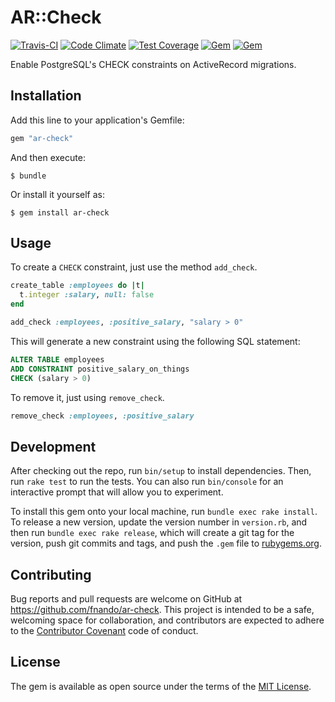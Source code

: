 # AR::Check

[![Travis-CI](https://travis-ci.org/fnando/ar-check.png)](https://travis-ci.org/fnando/ar-check)
[![Code Climate](https://codeclimate.com/github/fnando/ar-check/badges/gpa.svg)](https://codeclimate.com/github/fnando/ar-check)
[![Test Coverage](https://codeclimate.com/github/fnando/ar-check/badges/coverage.svg)](https://codeclimate.com/github/fnando/ar-check/coverage)
[![Gem](https://img.shields.io/gem/v/ar-check.svg)](https://rubygems.org/gems/ar-check)
[![Gem](https://img.shields.io/gem/dt/ar-check.svg)](https://rubygems.org/gems/ar-check)

Enable PostgreSQL's CHECK constraints on ActiveRecord migrations.

## Installation

Add this line to your application's Gemfile:

```ruby
gem "ar-check"
```

And then execute:

    $ bundle

Or install it yourself as:

    $ gem install ar-check

## Usage

To create a `CHECK` constraint, just use the method `add_check`.

```ruby
create_table :employees do |t|
  t.integer :salary, null: false
end

add_check :employees, :positive_salary, "salary > 0"
```

This will generate a new constraint using the following SQL statement:

```sql
ALTER TABLE employees
ADD CONSTRAINT positive_salary_on_things
CHECK (salary > 0)
```

To remove it, just using `remove_check`.

```ruby
remove_check :employees, :positive_salary
```

## Development

After checking out the repo, run `bin/setup` to install dependencies. Then, run `rake test` to run the tests. You can also run `bin/console` for an interactive prompt that will allow you to experiment.

To install this gem onto your local machine, run `bundle exec rake install`. To release a new version, update the version number in `version.rb`, and then run `bundle exec rake release`, which will create a git tag for the version, push git commits and tags, and push the `.gem` file to [rubygems.org](https://rubygems.org).

## Contributing

Bug reports and pull requests are welcome on GitHub at https://github.com/fnando/ar-check. This project is intended to be a safe, welcoming space for collaboration, and contributors are expected to adhere to the [Contributor Covenant](contributor-covenant.org) code of conduct.


## License

The gem is available as open source under the terms of the [MIT License](http://opensource.org/licenses/MIT).

